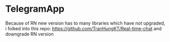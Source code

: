# TelegramApp
Because of RN new version has to many libraries which have not upgraded, i folked into this repo: https://github.com/TranHungKT/Real-time-chat and downgrade RN version 

